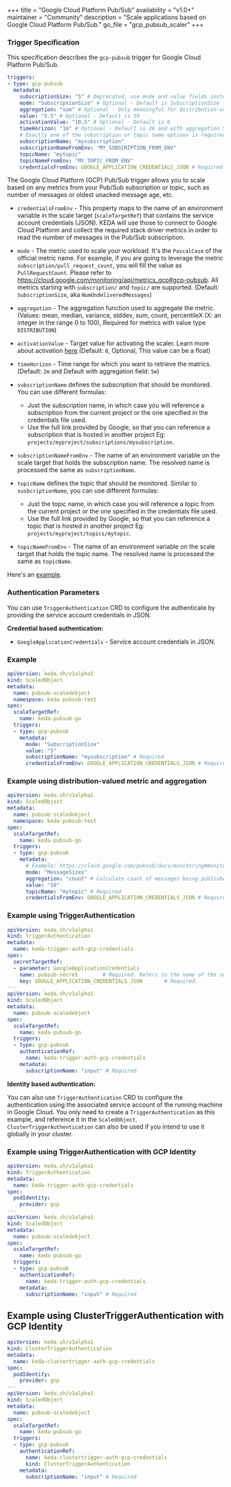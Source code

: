+++
title = "Google Cloud Platform‎ Pub/Sub"
availability = "v1.0+"
maintainer = "Community"
description = "Scale applications based on Google Cloud Platform‎ Pub/Sub."
go_file = "gcp_pubsub_scaler"
+++

### Trigger Specification

This specification describes the `gcp-pubsub` trigger for Google Cloud Platform‎ Pub/Sub.

```yaml
triggers:
- type: gcp-pubsub
  metadata:
    subscriptionSize: "5" # Deprecated, use mode and value fields instead
    mode: "SubscriptionSize" # Optional - Default is SubscriptionSize - SubscriptionSize or OldestUnackedMessageAge
    aggregation: "sum" # Optional - Only meaningful for distribution-valued metrics
    value: "5.5" # Optional - Default is 10
    activationValue: "10.5" # Optional - Default is 0
    timeHorizon: "1m" # Optional - Default is 2m and with aggregation 5m
    # Exactly one of the subscription or topic name options is required
    subscriptionName: "mysubscription"
    subscriptionNameFromEnv: "MY_SUBSCRIPTION_FROM_ENV"
    topicName: "mytopic"
    topicNameFromEnv: "MY_TOPIC_FROM_ENV"
    credentialsFromEnv: GOOGLE_APPLICATION_CREDENTIALS_JSON # Required
```

The Google Cloud Platform‎ (GCP) Pub/Sub trigger allows you to scale based on any metrics from your Pub/Sub subscription or topic, such as number of messages or oldest unacked message age, etc.

- `credentialsFromEnv` - This property maps to the name of an environment variable in the scale target (`scaleTargetRef`) that contains the service account credentials (JSON). KEDA will use those to connect to Google Cloud Platform and collect the required stack driver metrics in order to read the number of messages in the Pub/Sub subscription.

- `mode` - The metric used to scale your workload. It's the `PascalCase` of the official metric name. For example, if you are going to leverage the metric `subscription/pull_request_count`, you will fill the value as `PullRequestCount`. Please refer to https://cloud.google.com/monitoring/api/metrics_gcp#gcp-pubsub. All metrics starting with `subscription/` and `topic/` are supported. (Default: `SubscriptionSize`, aka `NumUndeliveredMessages`)

- `aggregation` - The aggregation function used to aggregate the metric. (Values: mean, median, variance, stddev, sum, count, percentileX (X: an integer in the range 0 to 100), Required for metrics with value type `DISTRIBUTION`)


- `activationValue` - Target value for activating the scaler. Learn more about activation [here](./../concepts/scaling-deployments.md#activating-and-scaling-thresholds).(Default: `0`, Optional, This value can be a float)

- `timeHorizon` - Time range for which you want to retrieve the matrics. (Default: `2m` and Default with aggregation field: `5m`)

- `subscriptionName` defines the subscription that should be monitored. You can use different formulas:
  - Just the subscription name, in which case you will reference a subscription from the current project or the one specified in the credentials file used.
  - Use the full link provided by Google, so that you can reference a subscription that is hosted in another project Eg: `projects/myproject/subscriptions/mysubscription`.

- `subscriptionNameFromEnv` - The name of an environment variable on the scale target that holds the subscription name. The resolved name is processed the same as `subscriptionName`.

- `topicName` defines the topic that should be monitored. Similar to `susbcriptionName`, you can use different formulas:
  - Just the topic name, in which case you will reference a topic from the current project or the one specified in the credentials file used.
  - Use the full link provided by Google, so that you can reference a topic that is hosted in another project Eg: `projects/myproject/topics/mytopic`.

- `topicNameFromEnv` - The name of an environment variable on the scale target that holds the topic name. The resolved name is processed the same as `topicName`.

Here's an [example](https://github.com/kedacore/sample-go-gcppubsub).

### Authentication Parameters
You can use `TriggerAuthentication` CRD to configure the authenticate by providing the service account credentials in JSON.


**Credential based authentication:**

- `GoogleApplicationCredentials` - Service account credentials in JSON.

### Example

```yaml
apiVersion: keda.sh/v1alpha1
kind: ScaledObject
metadata:
  name: pubsub-scaledobject
  namespace: keda-pubsub-test
spec:
  scaleTargetRef:
    name: keda-pubsub-go
  triggers:
  - type: gcp-pubsub
    metadata:
      mode: "SubscriptionSize"
      value: "5"
      subscriptionName: "mysubscription" # Required
      credentialsFromEnv: GOOGLE_APPLICATION_CREDENTIALS_JSON # Required
```

### Example using distribution-valued metric and aggregation

```yaml
apiVersion: keda.sh/v1alpha1
kind: ScaledObject
metadata:
  name: pubsub-scaledobject
  namespace: keda-pubsub-test
spec:
  scaleTargetRef:
    name: keda-pubsub-go
  triggers:
  - type: gcp-pubsub
    metadata:
      # Example: https://cloud.google.com/pubsub/docs/monitoring#monitoring_message_throughput_2
      mode: "MessageSizes"
      aggregation: "count" # Calculate count of messages being published
      value: "50"
      topicName: "mytopic" # Required
      credentialsFromEnv: GOOGLE_APPLICATION_CREDENTIALS_JSON # Required
```

### Example using TriggerAuthentication

```yaml
apiVersion: keda.sh/v1alpha1
kind: TriggerAuthentication
metadata:
  name: keda-trigger-auth-gcp-credentials
spec:
  secretTargetRef:
  - parameter: GoogleApplicationCredentials
    name: pubsub-secret        # Required. Refers to the name of the secret
    key: GOOGLE_APPLICATION_CREDENTIALS_JSON       # Required.
---
apiVersion: keda.sh/v1alpha1
kind: ScaledObject
metadata:
  name: pubsub-scaledobject
spec:
  scaleTargetRef:
    name: keda-pubsub-go
  triggers:
  - type: gcp-pubsub
    authenticationRef:
      name: keda-trigger-auth-gcp-credentials
    metadata:
      subscriptionName: "input" # Required
```

**Identity based authentication:**

You can also use `TriggerAuthentication` CRD to configure the authentication using the associated service account of the running machine in Google Cloud. You only need to create a `TriggerAuthentication` as this example, and reference it in the `ScaledObject`. `ClusterTriggerAuthentication` can also be used if you intend to use it globally in your cluster.

### Example using TriggerAuthentication with GCP Identity

```yaml
apiVersion: keda.sh/v1alpha1
kind: TriggerAuthentication
metadata:
  name: keda-trigger-auth-gcp-credentials
spec:
  podIdentity:
    provider: gcp
---
apiVersion: keda.sh/v1alpha1
kind: ScaledObject
metadata:
  name: pubsub-scaledobject
spec:
  scaleTargetRef:
    name: keda-pubsub-go
  triggers:
  - type: gcp-pubsub
    authenticationRef:
      name: keda-trigger-auth-gcp-credentials
    metadata:
      subscriptionName: "input" # Required
```

## Example using ClusterTriggerAuthentication with GCP Identity

```yaml
apiVersion: keda.sh/v1alpha1
kind: ClusterTriggerAuthentication
metadata:
  name: keda-clustertrigger-auth-gcp-credentials
spec:
  podIdentity:
    provider: gcp
---
apiVersion: keda.sh/v1alpha1
kind: ScaledObject
metadata:
  name: pubsub-scaledobject
spec:
  scaleTargetRef:
    name: keda-pubsub-go
  triggers:
  - type: gcp-pubsub
    authenticationRef:
      name: keda-clustertrigger-auth-gcp-credentials
      kind: ClusterTriggerAuthentication
    metadata:
      subscriptionName: "input" # Required
```

